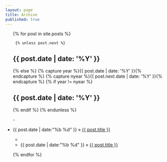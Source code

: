 ```yaml
---
layout: page
title: Archive
published: true
---
```


 <ul>
   {% for post in site.posts %}
 
     {% unless post.next %}
 <h2>{{ post.date | date: '%Y' }}</h2>
     {% else %}
       {% capture year %}{{ post.date | date: '%Y' }}{% endcapture %}
       {% capture nyear %}{{ post.next.date | date: '%Y' }}{% endcapture %}
       {% if year != nyear %}
 <h2>{{ post.date | date: '%Y' }}</h2>
       {% endif %}
     {% endunless %}
 
-<li>{{ post.date | date:"%b %d" }} &raquo; <a href="{{ post.url }}">{{ post.title }}</a></li>
+	<li>{{ post.date | date:"%b %d" }} &raquo; <a href="{{ post.url }}">{{ post.title }}	</a></li>
   {% endfor %}
 </ul>